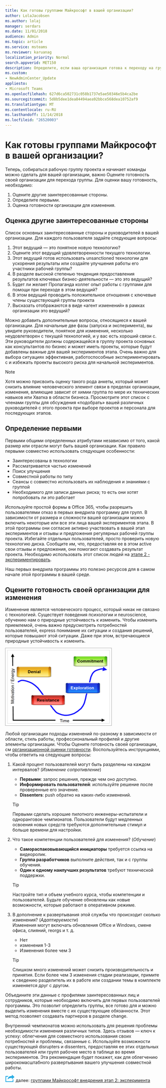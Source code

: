 ```yaml
---
title: Как готовы группами Майкрософт в вашей организации?
author: LolaJacobsen
ms.author: lolaj
manager: serdars
ms.date: 11/01/2018
audience: Admin
ms.topic: article
ms.service: msteams
ms.reviewer: karuanag
localization_priority: Normal
search.appverid: MET150
description: Определите, если ваша организация готова к переходу на группы.
ms.custom:
- NewAdminCenter_Update
appliesto:
- Microsoft Teams
ms.openlocfilehash: 627d6ca502731c058b1737e5ae50346e5b4ca2be
ms.sourcegitcommit: 5d8b5dee1dea84494aea92bbce568dea10752af9
ms.translationtype: MT
ms.contentlocale: ru-RU
ms.lasthandoff: 11/14/2018
ms.locfileid: "26520003"
---
```

# <a name="how-ready-is-your-organization-for-microsoft-teams"></a>Как готовы группами Майкрософт в вашей организации?

Теперь, собираться рабочую группу проекта и начинает команды можно сделать для вашей организации, важно Оцените готовность своей организации для перехода группы. Для оценки вашу готовность, необходимо:

1. Оцените другие заинтересованные стороны.
2. Определите первыми.
3. Оценка готовности организации для изменения. 

## <a name="assess-your-stakeholders"></a>Оценка другие заинтересованные стороны

Список основных заинтересованные стороны и руководителей в вашей организации. Для каждого пользователя задайте следующие вопросы:
 
1. Этот ведущий — это понятное новую технологию?
2. Оцените этот ведущий удовлетворенности текущего технологии.
3. Этот ведущий готов использовать unsanctioned технологии для ускорения результаты или создайте улучшения работы его участники рабочей группы?
4. В разделе высокой степенью тенденция предоставления результатов ключевых бизнес-деятельности — это это ведущий? 
5. Будет ли желает Пропаганда коллег опыт работы с группами для помощи при переходе в этом ведущий?
6. В этом ведущий проводить положительное отношения с ключевые члены существующей группы проекта
7. Высказать отображаются в виде «агент изменений» в рамках организации это ведущий?  

Можно добавить дополнительные вопросы, относящиеся к вашей организации. Для начальные две фазы (запуска и эксперимента), вы увидите руководители, понятное для изменения, несколько неудовлетворен с текущей технологией, и у вас есть хороший связи с. Эти руководители должны содержащейся в группу проекта основных как консультантов по бизнес и может иметь проекты, которые будут добавлены важные для вашей экспериментов этапа. Очень важно для выбора ситуациях эффективная, работоспособные экспериментировать с и избежать проекты высокого риска для начальной экспериментов.
   
> [!NOTE]
> Хотя можно присвоить оценку такого рода анкеты, который может снизить влияние человеческого элемент связи в пределах организации, изменения, влияющие зависит от химии группа по мере их технических навыков или Хватка в области бизнеса. Просмотрите этот список с членами группы для обсуждения «подобрать» вашей различных руководителей с этого проекта при выборе проектов и персонала для последующих этапов. 

## <a name="identify-early-adopters"></a>Определение первыми

Первыми общими определенных атрибутами независимо от того, какой размер или отрасли могут быть вашей организации. Как правило первыми совместно использовать следующие особенности:

- Заинтересованы в технологии
- Рассматривается частью изменений
- Поиск улучшения
- Совместной работы по типу
- Сеансы с совместно использовать их наблюдения и знаниями с группой
- Необходимого для записи данных риска; то есть они хотят попробовать ли это работает

Используйте простой формы в Office 365, чтобы разрешить пользователями отказ в первых внедрила программу для групп. В зависимости от размера и сложности вашей организации можно включить некоторые или все эти лица вашей экспериментов этапа. В этой программы они согласие активно участвовать в вашей этап экспериментов и отзывы и предложения регулярных рабочей группы проекта. Избегайте отдельных пользователей, просто проверить новую технологию диска. Сообщите им, что, предоставляя ее в этом active свои отзывы и предложения, они помогают создавать результат проекта. Необходимо использовать этот список людей на [этапе 2 - экспериментировать](teams-adoption-phase2-experiment.md).

Наш первых внедрила программы это полезно ресурсов для в самом начале этой программы в вашей среде.  
 
## <a name="assess-your-organizations-readiness-for-change"></a>Оцените готовность своей организации для изменения

Изменение является человеческого процесс, который никак не связано с технологией. Существует поведения психологии и neuroscience, обучению нам о природные устойчивость к изменить. Чтобы изменить приемлемой, очень важно предусмотреть потребностей пользователей, express понимание их ситуации и создания решений, которые повышают этой ситуации. Даже при этом, встречающиеся природные устойчивость к изменить.  

![Устойчивость к изменение](media/teams-adoption-resistance.png)

Любой организации подходы изменений по-разному в зависимости от области, стиль работы, профессиональный профилей и другие элементы организации. Чтобы Оцените готовность своей организации, см [организационной оценки готовности](upgrade-org-change-readiness.md). Воспользуйтесь инструкциями, чтобы ответить на следующие вопросы:

1. Какой процент пользователей могут быть разделены на каждом интервалов? (*Изменение сопротивление*)
    - **Первыми**: запрос решения, прежде чем оно доступно.
    - **Информировать пользователей**: используйте решение после проверенные его значение.
    - **Dissenters**: push обратно на каких-либо изменений.
    
   > [!TIP]
   > Первыми сделать хорошие пилотного инженеры-испытатели и одноранговое чемпионатов. Пользователи будут медленных освоения новых средств требуются дополнительные стимул и больше времени для настройки. 

2. Что такое компетенции пользователей для изменения? (*Обучение*)
    - **Самораспаковывающийся инициаторы** требуется ссылка на видеоролик.
    - **Группа разработчиков** выполните действия, так и с группы обучения.
    - **Один к одному наилучших результатов** требуют технической поддержки.

    > [!TIP]
    > Настройте тип и объем учебного курса, чтобы компетенции и пользователей. Будьте обучение обновлены как новые возможности, которые работают в оперативном режиме.

3. В дополнение к развертывания этой службы что происходит сколько изменения? (*Адаптируемости*) <br/>Изменения могут включать обновления Office и Windows, смене офиса, слияний, reorgs и т. д.
    - Нет
    - изменения 1-3
    - Изменения более чем 3
 
    > [!TIP] 
    > Слишком много изменений может снизить производительность и принятия. Если более чем 3 изменения стадии реализации, примите к сведению разделитель их в работе или создании темы в комплекте изменяется друг с другом.  

Объедините эти данные с профилями заинтересованных лиц и сотрудников, которые необходимо включить для первых пользователей программы. Это позволит определить группы, все готово для и можно выделить изменения вместе с их существующие обязанности. Этот метод позволяет создавать партнеров в разделе change.

Внутренний чемпионатов можно использовать для решения проблемы необходимости изменения различных типов. Здесь отзывов — ключ к успеху: облегчения для совместного использования своих потребностей и проблемы, связанные с. Используйте возможности существующей disrupters и dissenters, предоставляя ее этих отдельных пользователей или групп рабочее место в таблице во время экспериментов. Эта рекомендация будет покажет, как для облегчению широкомасштабного развертывания вашего улучшения совместной работы.  

![Далее действия значок](media/teams-adoption-next-icon.png) далее: [группами Майкрософт внедрения этап 2: эксперимента](teams-adoption-phase2-experiment.md) 